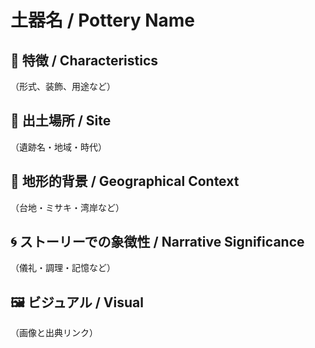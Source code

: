 # 土器名 / Pottery Name

## 🏺 特徴 / Characteristics

（形式、装飾、用途など）

## 📍 出土場所 / Site

（遺跡名・地域・時代）

## 🌊 地形的背景 / Geographical Context

（台地・ミサキ・湾岸など）

## 🌀 ストーリーでの象徴性 / Narrative Significance

（儀礼・調理・記憶など）

## 🖼 ビジュアル / Visual

（画像と出典リンク）
